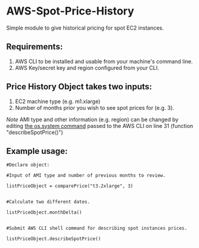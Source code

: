 # AWS-Spot-Price-History
Simple module to give historical pricing for spot EC2 instances.

## Requirements: 
1. AWS CLI to be installed and usable from your machine's command line.  
2. AWS Key/secret key and region configured from your CLI.

## Price History Object takes two inputs: 
1. EC2 machine type (e.g. m1.xlarge) 
2. Number of months prior you wish to see spot prices for (e.g. 3).

*Note*
AMI type and other information (e.g. region) can be changed by editing [the os.system command](https://docs.aws.amazon.com/cli/latest/reference/ec2/describe-spot-price-history.html) passed to the AWS CLI on line 31 (function "describeSpotPrice()")

## Example usage: 

  	#Declare object:
  
  	#Input of AMI type and number of previous months to review.

	listPriceObject = comparePrice("t3.2xlarge", 3)
	

	#Calculate two different dates.

	listPriceObject.monthDelta()        
	

	#Submit AWS CLI shell command for describing spot instances prices.
	
	listPriceObject.describeSpotPrice()
